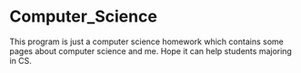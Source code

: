 # Computer_Science
This program is just a computer science homework which contains some pages about computer science and me. Hope it can help students majoring in CS.
